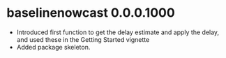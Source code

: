 # baselinenowcast 0.0.0.1000

-   Introduced first function to get the delay estimate and apply the delay, and
used these in the Getting Started vignette
-   Added package skeleton.
